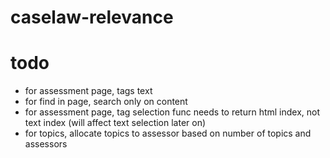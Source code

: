 # caselaw-relevance

# todo
- for assessment page, tags text
- for find in page, search only on content
- for assessment page, tag selection func needs to return html index, not text index (will affect text selection later on)
- for topics, allocate topics to assessor based on number of topics and assessors
